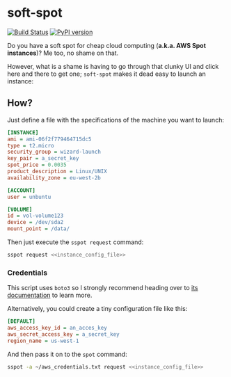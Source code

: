 # soft-spot

[![Build Status](https://dev.azure.com/messier-16/soft-spot/_apis/build/status/fferegrino.soft-spot?branchName=master)](https://dev.azure.com/messier-16/soft-spot/_build/latest?definitionId=1&branchName=master) [![PyPI version](https://badge.fury.io/py/soft-spot.svg)](https://pypi.org/project/soft-spot/)

Do you have a soft spot for cheap cloud computing (**a.k.a. AWS Spot instances**)? Me too, no shame on that.

However, what is a shame is having to go through that clunky UI and click here and there to get one; `soft-spot` makes it dead easy to launch an instance:

## How?
Just define a file with the specifications of the machine you want to launch:  

```ini
[INSTANCE]
ami = ami-06f2f779464715dc5
type = t2.micro
security_group = wizard-launch
key_pair = a_secret_key
spot_price = 0.0035
product_description = Linux/UNIX
availability_zone = eu-west-2b

[ACCOUNT]
user = unbuntu

[VOLUME]
id = vol-volume123
device = /dev/sda2
mount_point = /data/
```

Then just execute the `sspot request` command:  

```bash
sspot request <<instance_config_file>>
```

### Credentials  
This script uses `boto3` so I strongly recommend heading over to [its documentation](https://boto3.amazonaws.com/v1/documentation/api/latest/guide/configuration.html) to learn more.  

Alternatively, you could create a tiny configuration file like this:  

```ini
[DEFAULT]
aws_access_key_id = an_acces_key
aws_secret_access_key = a_secret_key
region_name = us-west-1
```

And then pass it on to the `spot` command:

```bash
sspot -a ~/aws_credentials.txt request <<instance_config_file>> 
```
